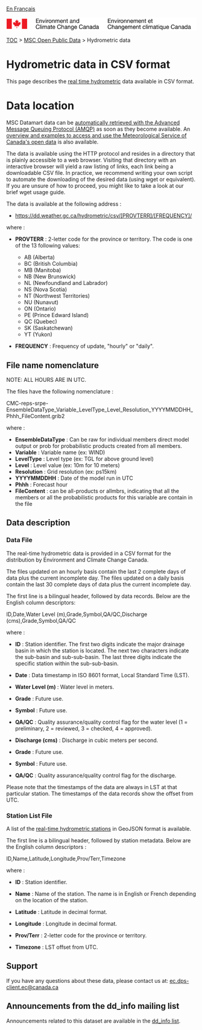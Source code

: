 [En Français](readme_hydrometric-datamart_fr.md)

![ECCC logo](../../img_eccc-logo.png)

[TOC](../../readme_en.md) > [MSC Open Public Data](../readme_en.md) > Hydrometric data

# Hydrometric data in CSV format

This page describes the [real time hydrometric](readme_hydrometric_en.md) data available in CSV format.

# Data location

MSC Datamart data can be [automatically retrieved with the Advanced Message Queuing Protocol (AMQP)](../../msc-datamart/amqp_en.md) as soon as they become available. An [overview and examples to access and use the Meteorological Service of Canada's open data](../../usage/readme_en.md) is also available.

The data is available using the HTTP protocol and resides in a directory that is plainly accessible to a web browser. Visiting that directory with an interactive browser will yield a raw listing of links, each link being a downloadable CSV file. In practice, we recommend writing your own script to automate the downloading of the desired data (using wget or equivalent). If you are unsure of how to proceed, you might like to take a look at our brief wget usage guide.

The data is available at the following address :

* https://dd.weather.gc.ca/hydrometric/csv/[PROVTERR]/[FREQUENCY]/

where :
* __PROVTERR__ : 2-letter code for the province or territory. The code is one of 
            the 13 following values:
    * AB (Alberta)
    * BC (British Columbia)
    * MB (Manitoba)
    * NB (New Brunswick)
    * NL (Newfoundland and Labrador)
    * NS (Nova Scotia)
    * NT (Northwest Territories)
    * NU (Nunavut)
    * ON (Ontario)
    * PE (Prince Edward Island)
    * QC (Quebec)
    * SK (Saskatchewan)
    * YT (Yukon)

* __FREQUENCY__ :  Frequency of update, "hourly" or "daily".

## File name nomenclature 

NOTE: ALL HOURS ARE IN UTC.

The files have the following nomenclature :

CMC-reps-srpe-EnsembleDataType_Variable_LevelType_Level_Resolution_YYYYMMDDHH_Phhh_FileContent.grib2

where :

* __EnsembleDataType__ : Can be raw for individual members direct model output or prob for probabilistic products created from all members.
* __Variable__ : Variable name (ex: WIND) 
* __LevelType__ : Level type (ex: TGL for above ground level)
* __Level__ : Level value (ex: 10m for 10 meters)
* __Resolution__ : Grid resolution (ex: ps15km)
* __YYYYMMDDHH__ : Date of the model run in UTC
* __Phhh__ : Forecast hour
* __FileContent__ : can be all-products or allmbrs, indicating that all the members or all the probabilistic products for this variable are contain in the file 


## Data description

### Data File

The real-time hydrometric data is provided in a CSV format for the distribution 
by Environment and Climate Change Canada.

The files updated on an hourly basis contain the last 2 complete days of data 
plus the current incomplete day. The files updated on a daily basis contain the 
last 30 complete days of data plus the current incomplete day.

The first line is a bilingual header, followed by data records. Below are the 
English column descriptors:

 ID,Date,Water Level (m),Grade,Symbol,QA/QC,Discharge (cms),Grade,Symbol,QA/QC

where :
*  __ID__ : Station identifier. The first two digits indicate the major drainage 
       basin in which the station is located. The next two characters indicate 
       the sub-basin and sub-sub-basin. The last three digits indicate the 
       specific station within the sub-sub-basin.

* __Date__ : Data timestamp in ISO 8601 format, Local Standard Time (LST).

* __Water Level (m)__ : Water level in meters.

* __Grade__ : Future use.

* __Symbol__ : Future use.

* __QA/QC__ : Quality assurance/quality control flag for the water level 
         (1 = preliminary, 2 = reviewed, 3 = checked, 4 = approved).

* __Discharge (cms)__ : Discharge in cubic meters per second.

* __Grade__ : Future use.

* __Symbol__ : Future use.

* __QA/QC__ : Quality assurance/quality control flag for the discharge.

Please note that the timestamps of the data are always in LST at that 
particular station. The timestamps of the data records show the offset from 
UTC.

### Station List File

A list of the [real-time hydrometric stations](http://collaboration.cmc.ec.gc.ca/cmc/cmos/public_doc/msc-data/obs_hydrometric/hydrometric_StationList.geojson) in GeoJSON format is available.

The first line is a bilingual header, followed by station metadata. Below are the English column descriptors :

 ID,Name,Latitude,Longitude,Prov/Terr,Timezone

where :

*  __ID__ : Station identifier.

* __Name__ : Name of the station. The name is in English or French depending on the 
        location of the station.

* __Latitude__ : Latitude in decimal format.

* __Longitude__ : Longitude in decimal format.

* __Prov/Terr__ : 2-letter code for the province or territory.

* __Timezone__ : LST offset from UTC.

## Support

If you have any questions about these data, please contact us at: ec.dps-client.ec@canada.ca

## Announcements from the dd_info mailing list 

Announcements related to this dataset are available in the [dd_info list](https://lists.ec.gc.ca/cgi-bin/mailman/listinfo/dd_info).
